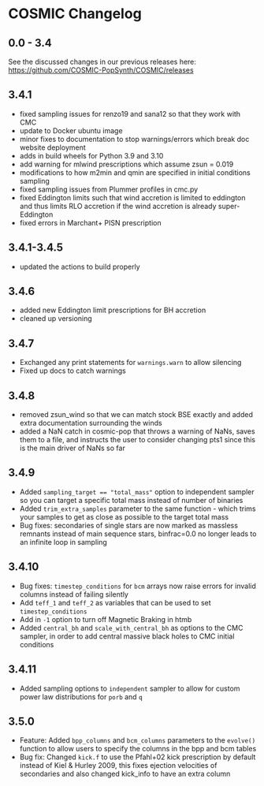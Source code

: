 # COSMIC Changelog

## 0.0 - 3.4
See the discussed changes in our previous releases here: https://github.com/COSMIC-PopSynth/COSMIC/releases

## 3.4.1
 - fixed sampling issues for renzo19 and sana12 so that they work with CMC
 - update to Docker ubuntu image
 - minor fixes to documentation to stop warnings/errors which break doc website deployment
 - adds in build wheels for Python 3.9 and 3.10
 - add warning for mlwind prescriptions which assume zsun = 0.019
 - modifications to how m2min and qmin are specified in initial conditions sampling
 - fixed sampling issues from Plummer profiles in cmc.py
 - fixed Eddington limits such that wind accretion is limited to eddington and thus limits RLO accretion if the wind accretion is already super-Eddington
 - fixed errors in Marchant+ PISN prescription

## 3.4.1-3.4.5
 - updated the actions to build properly

## 3.4.6
 - added new Eddington limit prescriptions for BH accretion
 - cleaned up versioning

## 3.4.7
 - Exchanged any print statements for `warnings.warn` to allow silencing
 - Fixed up docs to catch warnings

## 3.4.8
 - removed zsun_wind so that we can match stock BSE exactly and added extra documentation surrounding the winds
 - added a NaN catch in cosmic-pop that throws a warning of NaNs, saves them to a file, and instructs the user to consider changing pts1 since this is the main driver of NaNs so far

## 3.4.9
 - Added `sampling_target == "total_mass"` option to independent sampler so you can target a specific total mass instead of number of binaries
 - Added `trim_extra_samples` parameter to the same function - which trims your samples to get as close as possible to the target total mass
 - Bug fixes: secondaries of single stars are now marked as massless remnants instead of main sequence stars, binfrac=0.0 no longer leads to an infinite loop in sampling

## 3.4.10
 - Bug fixes: `timestep_conditions` for `bcm` arrays now raise errors for invalid columns instead of failing silently
 - Add `teff_1` and `teff_2` as variables that can be used to set `timestep_conditions`
 - Add in `-1` option to turn off Magnetic Braking in htmb 
 - Added `central_bh` and `scale_with_central_bh` as options to the CMC sampler, in order to add central massive black holes to CMC initial conditions


## 3.4.11
 - Added sampling options to ``independent`` sampler to allow for custom power law distributions for ``porb`` and ``q``

## 3.5.0
 - Feature: Added `bpp_columns` and `bcm_columns` parameters to the `evolve()` function to allow users to specify the columns in the bpp and bcm tables
 - Bug fix: Changed `kick.f` to use the Pfahl+02 kick prescription by default instead of Kiel & Hurley 2009, this fixes ejection velocities of secondaries and also changed kick_info to have an extra column
